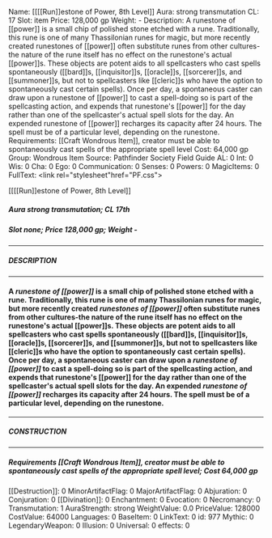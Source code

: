 Name: [[[[Run]]estone of Power, 8th Level]]
Aura: strong transmutation
CL: 17
Slot: item
Price: 128,000 gp
Weight: -
Description: A runestone of [[power]] is a small chip of polished stone etched with a rune. Traditionally, this rune is one of many Thassilonian runes for magic, but more recently created runestones of [[power]] often substitute runes from other cultures-the nature of the rune itself has no effect on the runestone's actual [[power]]s. These objects are potent aids to all spellcasters who cast spells spontaneously ([[bard]]s, [[inquisitor]]s, [[oracle]]s, [[sorcerer]]s, and [[summoner]]s, but not to spellcasters like [[cleric]]s who have the option to spontaneously cast certain spells). Once per day, a spontaneous caster can draw upon a runestone of [[power]] to cast a spell-doing so is part of the spellcasting action, and expends that runestone's [[power]] for the day rather than one of the spellcaster's actual spell slots for the day. An expended runestone of [[power]] recharges its capacity after 24 hours. The spell must be of a particular level, depending on the runestone.
Requirements: [[Craft Wondrous Item]], creator must be able to spontaneously cast spells of the appropriate spell level
Cost: 64,000 gp
Group: Wondrous Item
Source: Pathfinder Society Field Guide
AL: 0
Int: 0
Wis: 0
Cha: 0
Ego: 0
Communication: 0
Senses: 0
Powers: 0
MagicItems: 0
FullText: <link rel="stylesheet"href="PF.css"><div class="heading"><p class="alignleft">[[[[Run]]estone of Power, 8th Level]]</p><div style="clear: both;"></div></div><div><h5><b>Aura </b>strong transmutation; <b>CL </b>17th</h5><h5><b>Slot </b>none; <b>Price </b>128,000 gp; <b>Weight </b>-</h5></div><hr/><div><h5><b>DESCRIPTION</b></h5></div><hr/><div><h4><p>A <i>runestone of [[power]]</i> is a small chip of polished stone etched with a rune. Traditionally, this rune is one of many Thassilonian runes for magic, but more recently created <i>runestones of [[power]]</i> often substitute runes from other cultures-the nature of the rune itself has no effect on the runestone's actual [[power]]s. These objects are potent aids to all spellcasters who cast spells spontaneously ([[bard]]s, [[inquisitor]]s, [[oracle]]s, [[sorcerer]]s, and [[summoner]]s, but not to spellcasters like [[cleric]]s who have the option to spontaneously cast certain spells). Once per day, a spontaneous caster can draw upon a <i>runestone of [[power]]</i> to cast a spell-doing so is part of the spellcasting action, and expends that runestone's [[power]] for the day rather than one of the spellcaster's actual spell slots for the day. An expended <i>runestone of [[power]]</i> recharges its capacity after 24 hours. The spell must be of a particular level, depending on the runestone.</p></h4></div><hr/><div><h5><b>CONSTRUCTION</b></h5></div><hr/><div><h5><b>Requirements </b>[[Craft Wondrous Item]], creator must be able to spontaneously cast spells of the appropriate spell level; <b>Cost </b>64,000 gp</h5></div>
[[Destruction]]: 0
MinorArtifactFlag: 0
MajorArtifactFlag: 0
Abjuration: 0
Conjuration: 0
[[Divination]]: 0
Enchantment: 0
Evocation: 0
Necromancy: 0
Transmutation: 1
AuraStrength: strong
WeightValue: 0.0
PriceValue: 128000
CostValue: 64000
Languages: 0
BaseItem: 0
LinkText: 0
id: 977
Mythic: 0
LegendaryWeapon: 0
Illusion: 0
Universal: 0
effects: 0
